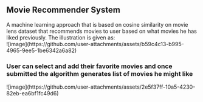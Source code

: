 <h2>Movie Recommender System</h2>
A machine learning approach that is based on cosine similarity on movie lens dataset that recommends movies to user based on what movies he has liked previously. The illustration is given as:
<br>
![image](https://github.com/user-attachments/assets/b59c4c13-b995-4965-9ee5-1be6342a6a82)

<h3>User can select and add their favorite movies and once submitted the algorithm generates list of movies he might like</h3>
![image](https://github.com/user-attachments/assets/2e5f37ff-10a5-4230-82eb-ea6bf1fc49d6)
